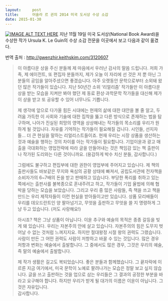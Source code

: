 ```yaml
---
layout:     post
title:      어술라 르 귄의 2014 미국 도서상 수상 소감
date: 2015-01-30
---
```


[![IMAGE ALT TEXT HERE](http://img.youtube.com/vi/xieq0j0PYdQ/0.jpg)](http://www.youtube.com/watch?v=xieq0j0PYdQ)
지난 11월 19일 미국 도서상(National Book Award)을 수상한 작가 Ursula K. Le Guin의 수상 소감 전문을 이곳에서 보고 다음과 같이 옮겼다.

번역 출처 : http://gwenzhir.keithskim.com/3120607

> 이 아름다운 상을 주신 분들께 제 마음에서 우러난 감사의 말씀 드립니다. 저희 가족, 제 에이전트, 또 편집자 분들까지, 제가 오늘 이 자리에 선 것은 저 뿐 아닌 그 분들의 공임을 알아주셨으면 좋겠습니다. 아주 오랫동안 문학으로부터 소외돼 왔던 많은 작가들이 있습니다. 지난 50년간 소위 ‘리얼리즘’ 작가들만 이 아름다운 상을 받는 모습을 지켜만 봐야 했던 제 동료 환상·과학문학 작가들을 대신해 제가 이 상을 받고 또 공유할 수 있어 너무나도 기쁩니다.
>
>제 생각에 앞으로 다가올 힘든 시대에는 현재의 삶에 대한 대안을 볼 줄 알고, 두려움 가득한 이 사회와 기술에 대한 집착을 뚫고 다른 방식으로 존재하는 법을 탐구하며, 나아가 진실된 희망의 영역을 상상해내는 작가들의 목소리를 우리가 원하게 될 것입니다. 자유를 기억하는 작가들이 필요해질 겁니다. 시인들, 선지자들… 더 큰 현실을 말하는 리얼리스트들이죠.
>현재 우리는 시장 상품을 생산하는 것과 예술을 행하는 것의 차이를 아는 작가들이 필요합니다. 기업이윤과 광고 매출을 극대화하는 영업전략에 따라 글을 만들어내는 것은 책임감 있는 책 출판이나 작가된 도리와는 다른 것이니까요. (용감하게 박수 치신 분들, 감사합니다.)
>
>그럼에도 불구하고 편집부에 대한 권한이 영업부에 주어지고 있습니다. 제 책의 출판사들도 바보같은 무지와 욕심의 공황 상태에 빠져서, 공립도서관에 전자책을 소비자가의 6~7배의 돈을 받고 판매하고 있습니다. 부당한 폭리를 취하고 있는 쪽에서는 출판사를 불복종으로 혼내주려고 하고, 작가들이 기업 율법에 의해 협박을 당하는 모습을 보았습니다. 그리고 우리 중 많은 사람들, 즉 책을 쓰고 책을 만드는 우리 제작자들이 이런 현실을 받아들이고만 있습니다. 상품 모리배들이 우리를 데오드란트인 양 팔아넘기고, 무엇을 출판하고 무엇을 쓸 지 명령하게 그냥 두고 있습니다. (저도 사랑해요!)
>
>아시죠? 책은 그냥 상품이 아닙니다. 이윤 추구와 예술의 목적은 종종 갈등을 빚게 돼 있습니다. 우리는 자본주의 안에 살고 있습니다. 자본주의의 힘은 도무지 벗어날 수 없는 것처럼 느껴지지요. 하지만 절대왕정 시절 왕의 권력도 그랬습니다. 사람이 만든 그 어떤 권력도 사람이 저항하고 바꿀 수 있는 것입니다. 많은 경우 저항과 변화는 예술에서 출발합니다. 그 중에서도 많은 경우, 그것은 우리의 예술, 즉 말의 예술에서 출발합니다.
>
>제 작가 생활은 길고도 복되었습니다. 좋은 분들과 함께했습니다. 그 끝자락에 이르른 지금 여기에서, 미국 문학이 노예로 팔려나가는 모습은 정말 보고 싶지 않습니다. 글을 쓰고 출판하는 것을 업으로 삼는 우리들은 그 결과의 공정한 부분을 바라고 요구해야 합니다. 하지만 우리가 받게 될 대가의 이름은 이윤이 아닙니다. 그것은 자유입니다.  
>감사합니다.